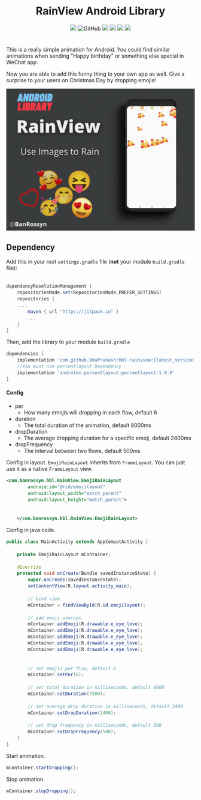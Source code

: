 <p align="center">
  <h1 align="center">RainView Android Library</h1>
</p>

  <div align="center">    
    
 [![](https://jitpack.io/v/OmaPrakash/hbl-rainview.svg)](https://jitpack.io/#OmaPrakash/hbl-rainview)
![GitHub](https://img.shields.io/github/license/OmaPrakash/hbl-rainview)
<a href="https://t.me/banrossyn" target="_blank"><img src="https://img.shields.io/badge/Telegram-%40banrossyn-28a8ea"></a>
<a href="https://wa.me/+919694260426/" target="_blank"><img src="https://img.shields.io/badge/whatsapp-%40+919694260426-28a8ea"></a>
<a href="https://www.linkedin.com/in/banrossyn/" target="_blank"><img src="https://img.shields.io/badge/LinkedIn-banrossyn-informational"></a>
<a href="mailto:banrossyn@gmail.com"><img src="https://img.shields.io/badge/Email-banrossyn%40gmail.com-blue"></a>

</div>

# 

This is a really simple animation for Android. You could find similar animations when sending "Happy birthday" or something else special in WeChat app.

Now you are able to add this funny thing to your own app as well. Give a surprise to your users on Christmas Day by dropping emojis!


<p align="center">
    <a >
    
![](https://github.com/BanRossyn/hbl-rainview/blob/main/RainView.gif)
    </a>
  </p>



## Dependency

Add this in your root `settings.gradle` file (**not** your module `build.gradle` file):

```gradle

dependencyResolutionManagement {
    repositoriesMode.set(RepositoriesMode.PREFER_SETTINGS)
    repositories {
    ....
        maven { url "https://jitpack.io" }
        ...
    }
}
```

Then, add the library to your module `build.gradle`

```gradle
dependencies {
    implementation 'com.github.OmaPrakash:hbl-rainview:{latest_version}'
    //You must use percentlayout Dependency
    implementation 'androidx.percentlayout:percentlayout:1.0.0'
}
```

#### Config

- per
    - How many emojis will dropping in each flow, default 6
- duration
    - The total duration of the animation, default 8000ms
- dropDuration
    - The average dropping duration for a specific emoji, default 2400ms
- dropFrequency
    - The interval between two flows, default 500ms

Config in layout. `EmojiRainLayout` inherits from `FrameLayout`. You can just use it as a native `FrameLayout` view.

```xml
<com.banrossyn.hbl.RainView.EmojiRainLayout
        android:id="@+id/emojilayout"
        android:layout_width="match_parent"
        android:layout_height="match_parent">


    </com.banrossyn.hbl.RainView.EmojiRainLayout>
```

Config in java code.
```java
public class MainActivity extends AppCompatActivity {

    private EmojiRainLayout mContainer;

    @Override
    protected void onCreate(Bundle savedInstanceState) {
        super.onCreate(savedInstanceState);
        setContentView(R.layout.activity_main);

        // bind view
        mContainer = findViewById(R.id.emojilayout);

        // add emoji sources
        mContainer.addEmoji(R.drawable.e_eye_love);
        mContainer.addEmoji(R.drawable.e_eye_love);
        mContainer.addEmoji(R.drawable.e_eye_love);
        mContainer.addEmoji(R.drawable.e_eye_love);
        mContainer.addEmoji(R.drawable.e_eye_love);
     

        // set emojis per flow, default 6
        mContainer.setPer(8);

        // set total duration in milliseconds, default 8000
        mContainer.setDuration(7500);

        // set average drop duration in milliseconds, default 2400
        mContainer.setDropDuration(2400);

        // set drop frequency in milliseconds, default 500
        mContainer.setDropFrequency(500);
    }
}
```
Start animation.
```java
mContainer.startDropping();
```

Stop animation.
```java
mContainer.stopDropping();
```


